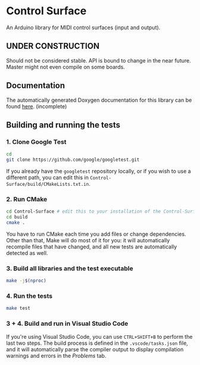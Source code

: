 # Control Surface
An Arduino library for MIDI control surfaces (input and output).  
## UNDER CONSTRUCTION
Should not be considered stable. API is bound to change in the near future. 
Master might not even compile on some boards.

## Documentation
The automatically generated Doxygen documentation for this library can be found 
[here](https://tttapa.github.io/Control-Surface/Doc/Doxygen/index.html). 
(incomplete)

## Building and running the tests

### 1. Clone Google Test

```sh
cd
git clone https://github.com/google/googletest.git
```

If you already have the `googletest` repository locally, or if you wish to use
a different path, you can edit this in `Control-Surface/build/CMakeLists.txt.in`.

### 2. Run CMake
```sh
cd Control-Surface # edit this to your installation of the Control-Surface repo.
cd build
cmake .
```

You have to run CMake each time you add files or change dependencies. Other than
that, Make will do most of it for you: it will automatically recompile files 
that have changed, and all new tests are automatically detected as well.

### 3. Build all libraries and the test executable
```sh
make -j$(nproc)
```

### 4. Run the tests
```sh
make test
```

### 3 + 4. Build and run in Visual Studio Code
If you're using Visual Studio Code, you can use `CTRL+SHIFT+B` to perform the
last two steps. The build process is defined in the `.vscode/tasks.json` file,
and it will automatically parse the compiler output to display compilation 
warnings and errors in the _Problems_ tab.